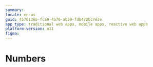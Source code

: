 ```yaml
---
summary: 
locale: en-us
guid: 457013e5-fca9-4a76-ab29-fdb472bc7e3e
app_type: traditional web apps, mobile apps, reactive web apps
platform-version: o11
figma:
---
```


# Numbers
